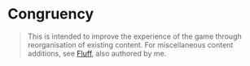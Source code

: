 # Congruency
> This is intended to improve the experience of the game through reorganisation of existing content. For miscellaneous content additions, see [Fluff](https://github.com/DarcyManoel/Fluff), also authored by me.